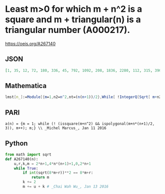 # Least m\>0 for which m \+ n^2 is a square and m \+ triangular\(n\) is a triangular number \(A000217\)\.
https://oeis.org/A267140
## JSON
```JSON
[1, 35, 12, 72, 180, 336, 45, 792, 1092, 208, 1836, 2280, 112, 315, 3900, 4536, 644, 5952, 6732, 7560, 225, 715, 10332, 627, 12420, 13536, 924, 1575, 17172, 840, 396, 21240, 22692, 3267, 2565, 27336, 28980, 3392, 32412, 34200, 1881, 3795, 637, 1400, 1785, 45936, 2240]
```
## Mathematica
```Mathematica
lmst[n_]:=Module[{m=1,n2=n^2,nt=(n(n+1))/2},While[ !IntegerQ[Sqrt[ m+n2]] || !OddQ[Sqrt[1+8(m+nt)]],m++];m]; Join[{1},Array[lmst,50]] (* _Harvey P. Dale_, Aug 15 2021 *)
```
## PARI
```PARI
a(n) = {m = 1; while (! (issquare(m+n^2) && ispolygonal(m+n*(n+1)/2, 3)), m++); m;} \\ _Michel Marcus_, Jan 11 2016
```
## Python
```Python
from math import sqrt
def A267140(n):
    u,r,k,m = 2*n+1,4*n*(n+1)+1,0,2*n+1
    while True:
        if int(sqrt(8*m+r))**2 == 8*m+r:
            return m
        k += 2
        m += u + k # _Chai Wah Wu_, Jan 13 2016
```
